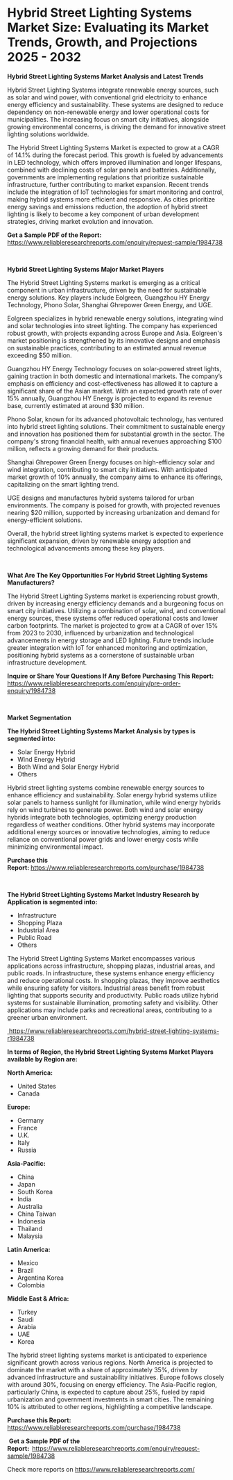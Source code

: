 <p><h1>Hybrid Street Lighting Systems Market Size: Evaluating its Market Trends, Growth, and Projections 2025 - 2032</h1></p><p><strong>Hybrid Street Lighting Systems Market Analysis and Latest Trends</strong></p>
<p><p>Hybrid Street Lighting Systems integrate renewable energy sources, such as solar and wind power, with conventional grid electricity to enhance energy efficiency and sustainability. These systems are designed to reduce dependency on non-renewable energy and lower operational costs for municipalities. The increasing focus on smart city initiatives, alongside growing environmental concerns, is driving the demand for innovative street lighting solutions worldwide.</p><p>The Hybrid Street Lighting Systems Market is expected to grow at a CAGR of 14.1% during the forecast period. This growth is fueled by advancements in LED technology, which offers improved illumination and longer lifespans, combined with declining costs of solar panels and batteries. Additionally, governments are implementing regulations that prioritize sustainable infrastructure, further contributing to market expansion. Recent trends include the integration of IoT technologies for smart monitoring and control, making hybrid systems more efficient and responsive. As cities prioritize energy savings and emissions reduction, the adoption of hybrid street lighting is likely to become a key component of urban development strategies, driving market evolution and innovation.</p></p>
<p><strong>Get a Sample PDF of the Report:&nbsp;</strong> <a href="https://www.reliableresearchreports.com/enquiry/request-sample/1984738?utm_campaign=2327&utm_medium=2&utm_source=Github&utm_content=ia&utm_term=14022025&utm_id=hybrid-street-lighting-systems">https://www.reliableresearchreports.com/enquiry/request-sample/1984738</a></p>
<p>&nbsp;</p>
<p><strong>Hybrid Street Lighting Systems Major Market Players</strong></p>
<p><p>The Hybrid Street Lighting Systems market is emerging as a critical component in urban infrastructure, driven by the need for sustainable energy solutions. Key players include Eolgreen, Guangzhou HY Energy Technology, Phono Solar, Shanghai Ghrepower Green Energy, and UGE.</p><p>Eolgreen specializes in hybrid renewable energy solutions, integrating wind and solar technologies into street lighting. The company has experienced robust growth, with projects expanding across Europe and Asia. Eolgreen's market positioning is strengthened by its innovative designs and emphasis on sustainable practices, contributing to an estimated annual revenue exceeding $50 million.</p><p>Guangzhou HY Energy Technology focuses on solar-powered street lights, gaining traction in both domestic and international markets. The company’s emphasis on efficiency and cost-effectiveness has allowed it to capture a significant share of the Asian market. With an expected growth rate of over 15% annually, Guangzhou HY Energy is projected to expand its revenue base, currently estimated at around $30 million.</p><p>Phono Solar, known for its advanced photovoltaic technology, has ventured into hybrid street lighting solutions. Their commitment to sustainable energy and innovation has positioned them for substantial growth in the sector. The company's strong financial health, with annual revenues approaching $100 million, reflects a growing demand for their products.</p><p>Shanghai Ghrepower Green Energy focuses on high-efficiency solar and wind integration, contributing to smart city initiatives. With anticipated market growth of 10% annually, the company aims to enhance its offerings, capitalizing on the smart lighting trend.</p><p>UGE designs and manufactures hybrid systems tailored for urban environments. The company is poised for growth, with projected revenues nearing $20 million, supported by increasing urbanization and demand for energy-efficient solutions.</p><p>Overall, the hybrid street lighting systems market is expected to experience significant expansion, driven by renewable energy adoption and technological advancements among these key players.</p></p>
<p>&nbsp;</p>
<p><strong>What Are The Key Opportunities For Hybrid Street Lighting Systems Manufacturers?</strong></p>
<p><p>The Hybrid Street Lighting Systems market is experiencing robust growth, driven by increasing energy efficiency demands and a burgeoning focus on smart city initiatives. Utilizing a combination of solar, wind, and conventional energy sources, these systems offer reduced operational costs and lower carbon footprints. The market is projected to grow at a CAGR of over 15% from 2023 to 2030, influenced by urbanization and technological advancements in energy storage and LED lighting. Future trends include greater integration with IoT for enhanced monitoring and optimization, positioning hybrid systems as a cornerstone of sustainable urban infrastructure development.</p></p>
<p><strong>Inquire or Share Your Questions If Any Before Purchasing This Report:</strong> <a href="https://www.reliableresearchreports.com/enquiry/pre-order-enquiry/1984738?utm_campaign=2327&utm_medium=2&utm_source=Github&utm_content=ia&utm_term=14022025&utm_id=hybrid-street-lighting-systems">https://www.reliableresearchreports.com/enquiry/pre-order-enquiry/1984738</a></p>
<p>&nbsp;</p>
<p><strong>Market Segmentation</strong></p>
<p><strong>The Hybrid Street Lighting Systems Market Analysis by types is segmented into:</strong></p>
<p><ul><li>Solar Energy Hybrid</li><li>Wind Energy Hybrid</li><li>Both Wind and Solar Energy Hybrid</li><li>Others</li></ul></p>
<p><p>Hybrid street lighting systems combine renewable energy sources to enhance efficiency and sustainability. Solar energy hybrid systems utilize solar panels to harness sunlight for illumination, while wind energy hybrids rely on wind turbines to generate power. Both wind and solar energy hybrids integrate both technologies, optimizing energy production regardless of weather conditions. Other hybrid systems may incorporate additional energy sources or innovative technologies, aiming to reduce reliance on conventional power grids and lower energy costs while minimizing environmental impact.</p></p>
<p><strong>Purchase this Report:&nbsp;</strong><a href="https://www.reliableresearchreports.com/purchase/1984738?utm_campaign=2327&utm_medium=2&utm_source=Github&utm_content=ia&utm_term=14022025&utm_id=hybrid-street-lighting-systems">https://www.reliableresearchreports.com/purchase/1984738</a></p>
<p>&nbsp;</p>
<p><strong>The Hybrid Street Lighting Systems Market Industry Research by Application is segmented into:</strong></p>
<p><ul><li>Infrastructure</li><li>Shopping Plaza</li><li>Industrial Area</li><li>Public Road</li><li>Others</li></ul></p>
<p><p>The Hybrid Street Lighting Systems Market encompasses various applications across infrastructure, shopping plazas, industrial areas, and public roads. In infrastructure, these systems enhance energy efficiency and reduce operational costs. In shopping plazas, they improve aesthetics while ensuring safety for visitors. Industrial areas benefit from robust lighting that supports security and productivity. Public roads utilize hybrid systems for sustainable illumination, promoting safety and visibility. Other applications may include parks and recreational areas, contributing to a greener urban environment.</p></p>
<p><a href="https://www.reliableresearchreports.com/hybrid-street-lighting-systems-r1984738?utm_campaign=2327&utm_medium=2&utm_source=Github&utm_content=ia&utm_term=14022025&utm_id=hybrid-street-lighting-systems">&nbsp;https://www.reliableresearchreports.com/hybrid-street-lighting-systems-r1984738</a></p>
<p><strong>In terms of Region, the Hybrid Street Lighting Systems Market Players available by Region are:</strong></p>
<p>
    <p> <strong> North America: </strong>
        <ul>
            <li>United States</li>
            <li>Canada</li>
        </ul>
        </p> 
    <p> <strong> Europe: </strong>
        <ul>
            <li>Germany</li>
            <li>France</li>
            <li>U.K.</li>
            <li>Italy</li>
            <li>Russia</li>
        </ul>
        </p> 
    <p> <strong> Asia-Pacific: </strong>
        <ul>
            <li>China</li>
            <li>Japan</li>
            <li>South Korea</li>
            <li>India</li>
            <li>Australia</li>
            <li>China Taiwan</li>
            <li>Indonesia</li>
            <li>Thailand</li>
            <li>Malaysia</li>
        </ul>
        </p> 
    <p> <strong> Latin America: </strong>
        <ul>
            <li>Mexico</li>
            <li>Brazil</li>
            <li>Argentina Korea</li>
            <li>Colombia</li>
        </ul>
        </p> 
    <p> <strong> Middle East & Africa: </strong>
        <ul>
            <li>Turkey</li>
            <li>Saudi</li>
            <li>Arabia</li>
            <li>UAE</li>
            <li>Korea</li>
        </ul>
    </p>
    </p>
<p><p>The hybrid street lighting systems market is anticipated to experience significant growth across various regions. North America is projected to dominate the market with a share of approximately 35%, driven by advanced infrastructure and sustainability initiatives. Europe follows closely with around 30%, focusing on energy efficiency. The Asia-Pacific region, particularly China, is expected to capture about 25%, fueled by rapid urbanization and government investments in smart cities. The remaining 10% is attributed to other regions, highlighting a competitive landscape.</p></p>
<p><strong>Purchase this Report: </strong><a href="https://www.reliableresearchreports.com/purchase/1984738?utm_campaign=2327&utm_medium=2&utm_source=Github&utm_content=ia&utm_term=14022025&utm_id=hybrid-street-lighting-systems">https://www.reliableresearchreports.com/purchase/1984738</a></p>
<p>&nbsp;<strong>Get a Sample PDF of the Report:&nbsp;&nbsp;</strong><a href="https://www.reliableresearchreports.com/enquiry/request-sample/1984738?utm_campaign=2327&utm_medium=2&utm_source=Github&utm_content=ia&utm_term=14022025&utm_id=hybrid-street-lighting-systems">https://www.reliableresearchreports.com/enquiry/request-sample/1984738</a></p>
<p><strong></strong></p>
<p>Check more reports on <a href="https://www.reliableresearchreports.com/?utm_campaign=2327&utm_medium=2&utm_source=Github&utm_content=ia&utm_term=14022025&utm_id=hybrid-street-lighting-systems">https://www.reliableresearchreports.com/</a></p>